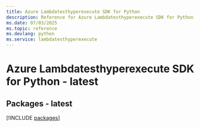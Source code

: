 ```yaml
---
title: Azure Lambdatesthyperexecute SDK for Python
description: Reference for Azure Lambdatesthyperexecute SDK for Python
ms.date: 07/03/2025
ms.topic: reference
ms.devlang: python
ms.service: lambdatesthyperexecute
---
```

# Azure Lambdatesthyperexecute SDK for Python - latest
## Packages - latest
[!INCLUDE [packages](lambdatesthyperexecute-index.md)]
